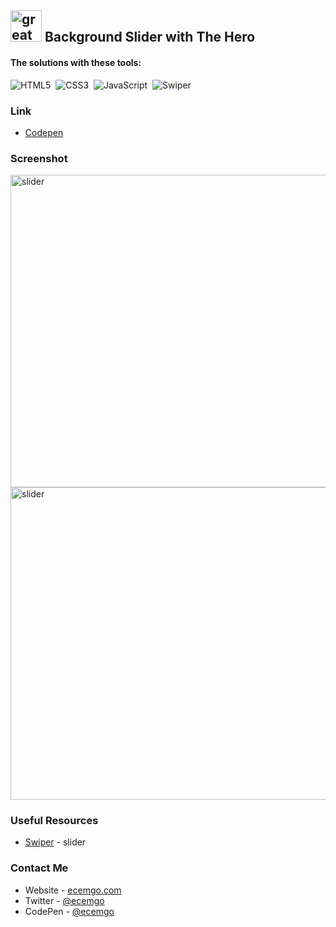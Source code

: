 ## <img src="https://user-images.githubusercontent.com/13468728/233831804-0f5c7ee5-d654-4c13-9c77-a5bd6dc4fe74.jpg" title="great tricks" alt="great tricks" width="50" height="50"/> Background Slider with The Hero

#### The solutions with these tools:

![HTML5](https://img.shields.io/badge/-HTML5-E34F26?style=for-the-badge&logo=html5&logoColor=white)&nbsp;
![CSS3](https://img.shields.io/badge/-CSS3-1572B6?style=for-the-badge&logo=css3)&nbsp;
![JavaScript](https://img.shields.io/badge/Javascript-F7DF1E.svg?style=for-the-badge&logo=javascript&logoColor=black)&nbsp;
![Swiper](https://img.shields.io/badge/swiper%20js-4287F5?style=for-the-badge&logo=swiper&logoColor=white)&nbsp;

### Link

- [Codepen](https://codepen.io/ecemgo/pen/QWzeQOK)

### Screenshot

<div align="left">
<img src="https://github.com/ecemgo/mini-samples-great-tricks/assets/13468728/11b71f4d-6606-41f6-82cf-1297709590fd" title="slider" alt="slider" width="850" height="500"/>
<img src="https://github.com/ecemgo/mini-samples-great-tricks/assets/13468728/f58c1a3d-ecab-41bb-9e7c-c7729b4e8ee9" title="slider" alt="slider" width="850" height="500"/>
</div>

### Useful Resources

- [Swiper](https://swiperjs.com/demos#default) - slider

### Contact Me

- Website - [ecemgo.com](https://www.ecemgo.com/)
- Twitter - [@ecemgo](https://twitter.com/ecemgo)
- CodePen - [@ecemgo](https://codepen.io/ecemgo)
